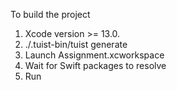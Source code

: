 To build the project

1. Xcode version >= 13.0.
2. ./.tuist-bin/tuist generate
3. Launch Assignment.xcworkspace
4. Wait for Swift packages to resolve
5. Run
